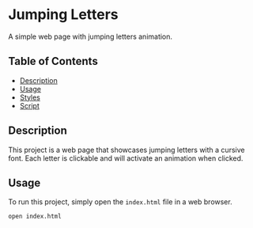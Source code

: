 # Jumping Letters

A simple web page with jumping letters animation.

## Table of Contents
- [Description](#description)
- [Usage](#usage)
- [Styles](#styles)
- [Script](#script)

## Description

This project is a web page that showcases jumping letters with a cursive font. Each letter is clickable and will activate an animation when clicked.

## Usage

To run this project, simply open the `index.html` file in a web browser.

```bash
open index.html

